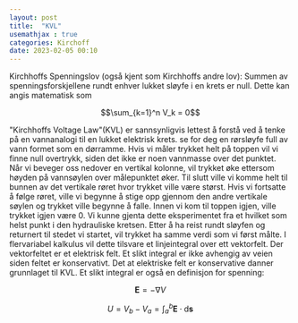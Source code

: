 ```yaml
---
layout: post
title:  "KVL"
usemathjax : true
categories: Kirchoff
date: 2023-02-05 00:10
---
```





Kirchhoffs Spenningslov (også kjent som Kirchhoffs andre lov):
Summen av spenningsforskjellene rundt enhver lukket sløyfe i en krets er null.
Dette kan angis matematisk som

$$\sum_{k=1}^n V_k = 0$$

"Kirchhoffs Voltage Law"(KVL) er sannsynligvis lettest å forstå ved å tenke på en vannanalogi til en lukket elektrisk krets.
se for deg en rørsløyfe full av vann formet som en dørramme.
Hvis vi måler trykket helt på toppen vil vi finne null overtrykk, siden det ikke er noen vannmasse over det punktet. Når vi beveger oss nedover en vertikal kolonne, vil trykket øke ettersom høyden på vannsøylen over målepunktet øker. Til slutt ville vi komme helt til bunnen av det vertikale røret hvor trykket ville være størst. Hvis vi fortsatte å følge røret, ville vi begynne å stige opp gjennom den andre vertikale søylen og trykket ville begynne å falle. Innen vi kom til toppen igjen, ville trykket igjen være 0. Vi kunne gjenta dette eksperimentet fra et hvilket som helst punkt i den hydrauliske kretsen. Etter å ha reist rundt sløyfen og returnert til stedet vi startet, vil trykket ha samme verdi som vi først målte.
I flervariabel kalkulus vil dette tilsvare et linjeintegral over ett vektorfelt. Der vektorfeltet er et elektrisk felt. Et slikt integral er 
ikke avhengig av veien siden feltet er konservativt. Det at elektriske felt er konservative danner grunnlaget til KVL.
Et slikt integral er også en definisjon for spenning:

$$\mathbf E = -\nabla V$$

$$U=V_b-V_a=\int_a^b \mathbf E\cdot \mathrm d \mathbf s $$